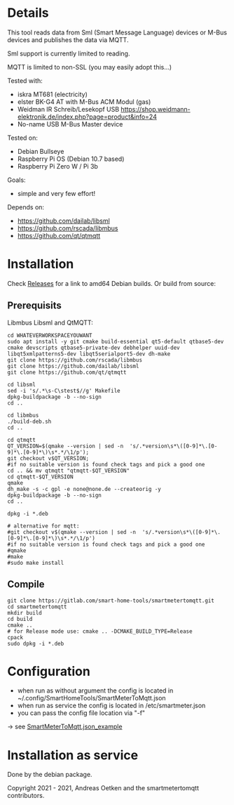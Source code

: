 # Details

This tool reads data from Sml (Smart Message Language) devices or M-Bus devices and publishes the data via MQTT.

Sml support is currently limited to reading.

MQTT is limited to non-SSL (you may easily adopt this...)

Tested with:
* iskra MT681 (electricity)
* elster BK-G4 AT with M-Bus ACM Modul (gas)
* Weidman IR Schreib/Lesekopf USB https://shop.weidmann-elektronik.de/index.php?page=product&info=24
* No-name USB M-Bus Master device

Tested on:
* Debian Bullseye
* Raspberry Pi OS (Debian 10.7 based)
* Raspberry Pi Zero W / Pi 3b

Goals:
* simple and very few effort!

Depends on:
* https://github.com/dailab/libsml
* https://github.com/rscada/libmbus
* https://github.com/qt/qtmqtt

# Installation

Check [Releases](https://github.com/oetken/smartmetertomqtt/releases) for a link to amd64 Debian builds.
Or build from source:

## Prerequisits

Libmbus Libsml and QtMQTT:
```
cd WHATEVERWORKSPACEYOUWANT
sudo apt install -y git cmake build-essential qt5-default qtbase5-dev cmake devscripts qtbase5-private-dev debhelper uuid-dev libqt5xmlpatterns5-dev libqt5serialport5-dev dh-make
git clone https://github.com/rscada/libmbus
git clone https://github.com/dailab/libsml
git clone https://github.com/qt/qtmqtt

cd libsml 
sed -i 's/.*\s-C\stest$//g' Makefile
dpkg-buildpackage -b --no-sign
cd ..

cd libmbus
./build-deb.sh
cd ..

cd qtmqtt
QT_VERSION=$(qmake --version | sed -n  's/.*version\s*\([0-9]*\.[0-9]*\.[0-9]*\)\s*.*/\1/p');
git checkout v$QT_VERSION;
#if no suitable version is found check tags and pick a good one
cd .. && mv qtmqtt "qtmqtt-$QT_VERSION"
cd qtmqtt-$QT_VERSION
qmake
dh_make -s -c gpl -e none@none.de --createorig -y
dpkg-buildpackage -b --no-sign
cd ..

dpkg -i *.deb

# alternative for mqtt:
#git checkout v$(qmake --version | sed -n  's/.*version\s*\([0-9]*\.[0-9]*\.[0-9]*\)\s*.*/\1/p')
#if no suitable version is found check tags and pick a good one
#qmake
#make
#sudo make install
```


## Compile

```
git clone https://gitlab.com/smart-home-tools/smartmetertomqtt.git
cd smartmetertomqtt
mkdir build
cd build
cmake ..
# for Release mode use: cmake .. -DCMAKE_BUILD_TYPE=Release
cpack
sudo dpkg -i *.deb
```

# Configuration

* when run as without argument the config is located in ~/.config/SmartHomeTools/SmartMeterToMqtt.json
* when run as service the config is located in /etc/smartmeter.json
* you can pass the config file location via "-f"

-> see [SmartMeterToMqtt.json_example](etc/SmartMeterToMqtt.json_example)

# Installation as service

Done by the debian package.


Copyright 2021 - 2021, Andreas Oetken and the smartmetertomqtt contributors.
